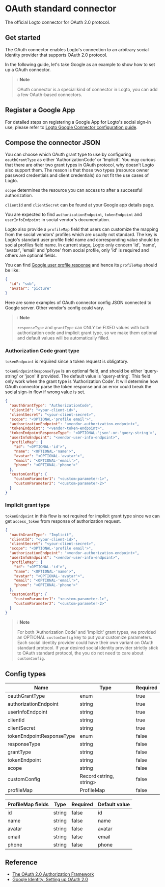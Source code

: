 # OAuth standard connector

The official Logto connector for OAuth 2.0 protocol.

## Get started

The OAuth connector enables Logto's connection to an arbitrary social identity provider that supports OAuth 2.0 protocol.

In the following guide, let's take Google as an example to show how to set up a OAuth connector.

> ℹ️ **Note**
> 
> OAuth connector is a special kind of connector in Logto, you can add a few OAuth-based connectors.

## Register a Google App

For detailed steps on registering a Google App for Logto's social sign-in use, please refer to [Logto Google Connector configuration guide](https://github.com/logto-io/connectors/tree/master/packages/connector-google#set-up-a-project-in-the-google-api-console).

## Compose the connector JSON

You can choose which OAuth grant type to use by configuring `oauthGrantType` as either 'AuthorizationCode' or 'Implicit'. You may curious that there are other two grant types in OAuth protocol, why doesn't Logto also support them. The reason is that those two types (resource owner password credentials and client credentials) do not fit the use cases of Logto.

`scope` determines the resource you can access to after a successful authorization.

`clientId` and `clientSecret` can be found at your Google app details page.

You are expected to find `authorizationEndpoint`, `tokenEndpoint` and `userInfoEndpoint` in social vendor's documentation.

Logto also provide a `profileMap` field that users can customize the mapping from the social vendors' profiles which are usually not standard. The key is Logto's standard user profile field name and corresponding value should be social profiles field name. In current stage, Logto only concern 'id', 'name', 'avatar', 'email' and 'phone' from social profile, only 'id' is required and others are optional fields.

You can find [Google user profile response](https://developers.google.com/identity/openid-connect/openid-connect#an-id-tokens-payload) and hence its `profileMap` should be like:

```json
{
  "id": "sub",
  "avatar": "picture"
}
```

Here are some examples of OAuth connector config JSON connected to Google server. Other vendor's config could vary.

> ℹ️ **Note**
> 
> `responseType` and `grantType` can ONLY be FIXED values with both authorization code and implicit grant type, so we make them optional and default values will be automatically filled.

### Authorization Code grant type

`tokenEndpoint` is required since a token request is obligatory.

`tokenEndpointResponseType` is an optional field, and should be either 'query-string' or 'json' if provided. The default value is 'query-string'. This field only work when the grant type is 'Authorization Code'. It will determine how OAuth connector parse the token response and an error could break the social sign-in flow if wrong value is set.

```json
{
  "oauthGrantType": "AuthorizationCode",
  "clientId": "<your-client-id>",
  "clientSecret": "<your-client-secret>",
  "scope": "<OPTIONAL-'profile email'>",
  "authorizationEndpoint": "<vendor-authorization-endpoint>",
  "tokenEndpoint": "<vendor-token-endpoint>",
  "tokenEndpointResponseType": "<OPTIONAL-'json'-or-'query-string'>",
  "userInfoEndpoint": "<vendor-user-info-endpoint>",
  "profileMap": {
    "id": "<OPTIONAL-'id'>",
    "name": "<OPTIONAL-'name'>",
    "avatar": "<OPTIONAL-'avatar'>",
    "email": "<OPTIONAL-'email'>",
    "phone": "<OPTIONAL-'phone'>"
  },
  "customConfig": {
    "customParameter1": "<custom-parameter-1>",
    "customParameter2": "<custom-parameter-2>"
  }
}
```

### Implicit grant type

`tokenEndpoint` in this flow is not required for implicit grant type since we can get `access_token` from response of authorization request.

```json
{
  "oauthGrantType": "Implicit",
  "clientId": "<your-client-id>",
  "clientSecret": "<your-client-secret>",
  "scope": "<OPTIONAL-'profile email'>",
  "authorizationEndpoint": "<vendor-authorization-endpoint>",
  "userInfoEndpoint": "<vendor-user-info-endpoint>",
  "profileMap": {
    "id": "<OPTIONAL-'id'>",
    "name": "<OPTIONAL-'name'>",
    "avatar": "<OPTIONAL-'avatar'>",
    "email": "<OPTIONAL-'email'>",
    "phone": "<OPTIONAL-'phone'>"
  },
  "customConfig": {
    "customParameter1": "<custom-parameter-1>",
    "customParameter2": "<custom-parameter-2>"
  }
}
```

> ℹ️ **Note**
> 
> For both 'Authorization Code' and 'Implicit' grant types, we provided an OPTIONAL `customConfig` key to put your customize parameters.
> Each social identity provider could have their own variant on OAuth standard protocol. If your desired social identity provider strictly stick to OAuth standard protocol, the you do not need to care about `customConfig`.


## Config types

| Name                      | Type                   | Required |
|---------------------------|------------------------|----------|
| oauthGrantType            | enum                   | true     |
| authorizationEndpoint     | string                 | true     |
| userInfoEndpoint          | string                 | true     |
| clientId                  | string                 | true     |
| clientSecret              | string                 | true     |
| tokenEndpointResponseType | enum                   | false    |
| responseType              | string                 | false    |
| grantType                 | string                 | false    |
| tokenEndpoint             | string                 | false    |
| scope                     | string                 | false    |
| customConfig              | Record<string, string> | false    |
| profileMap                | ProfileMap             | false    |

| ProfileMap fields | Type   | Required | Default value |
|-------------------|--------|----------|---------------|
| id                | string | false    | id            |
| name              | string | false    | name          |
| avatar            | string | false    | avatar        |
| email             | string | false    | email         |
| phone             | string | false    | phone         |

## Reference

* [The OAuth 2.0 Authorization Framework](https://www.rfc-editor.org/rfc/rfc6749)
* [Google Identity: Setting up OAuth 2.0](https://developers.google.com/identity/protocols/oauth2/openid-connect#appsetup)
